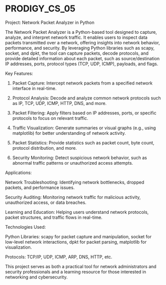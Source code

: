 # PRODIGY_CS_05
Project: Network Packet Analyzer in Python

The Network Packet Analyzer is a Python-based tool designed to capture, analyze, and interpret network traffic. It enables users to inspect data packets transmitted over a network, offering insights into network behavior, performance, and security. By leveraging Python libraries such as scapy, socket, and dpkt, the tool can capture packets, decode protocols, and provide detailed information about each packet, such as source/destination IP addresses, ports, protocol types (TCP, UDP, ICMP), payloads, and flags.

Key Features:

1. Packet Capture: Intercept network packets from a specified network interface in real-time.


2. Protocol Analysis: Decode and analyze common network protocols such as IP, TCP, UDP, ICMP, HTTP, DNS, and more.


3. Packet Filtering: Apply filters based on IP addresses, ports, or specific protocols to focus on relevant traffic.


4. Traffic Visualization: Generate summaries or visual graphs (e.g., using matplotlib) for better understanding of network activity.


5. Packet Statistics: Provide statistics such as packet count, byte count, protocol distribution, and more.


6. Security Monitoring: Detect suspicious network behavior, such as abnormal traffic patterns or unauthorized access attempts.



Applications:

Network Troubleshooting: Identifying network bottlenecks, dropped packets, and performance issues.

Security Auditing: Monitoring network traffic for malicious activity, unauthorized access, or data breaches.

Learning and Education: Helping users understand network protocols, packet structures, and traffic flows in real-time.


Technologies Used:

Python Libraries: scapy for packet capture and manipulation, socket for low-level network interactions, dpkt for packet parsing, matplotlib for visualization.

Protocols: TCP/IP, UDP, ICMP, ARP, DNS, HTTP, etc.


This project serves as both a practical tool for network administrators and security professionals and a learning resource for those interested in networking and cybersecurity.
